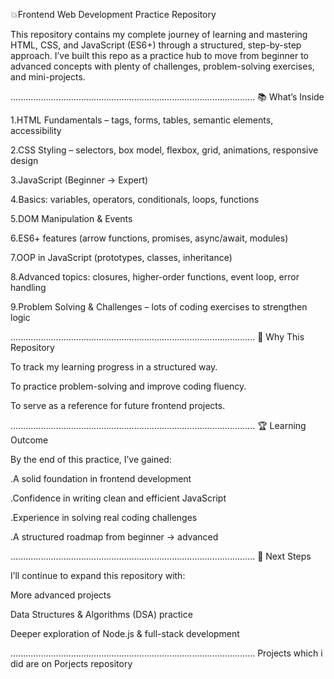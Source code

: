 💥Frontend Web Development Practice Repository

This repository contains my complete journey of learning and mastering HTML, CSS, and JavaScript (ES6+) through a structured, step-by-step approach.
I’ve built this repo as a practice hub to move from beginner to advanced concepts with plenty of challenges, problem-solving exercises, and mini-projects.

.................................................................................................
📚 What’s Inside

1.HTML Fundamentals – tags, forms, tables, semantic elements, accessibility

2.CSS Styling – selectors, box model, flexbox, grid, animations, responsive design

3.JavaScript (Beginner → Expert)

4.Basics: variables, operators, conditionals, loops, functions

5.DOM Manipulation & Events

6.ES6+ features (arrow functions, promises, async/await, modules)

7.OOP in JavaScript (prototypes, classes, inheritance)

8.Advanced topics: closures, higher-order functions, event loop, error handling

9.Problem Solving & Challenges – lots of coding exercises to strengthen logic

.................................................................................................
🚀 Why This Repository

To track my learning progress in a structured way.

To practice problem-solving and improve coding fluency.

To serve as a reference for future frontend projects.

.................................................................................................
🏆 Learning Outcome

By the end of this practice, I’ve gained:

.A solid foundation in frontend development

.Confidence in writing clean and efficient JavaScript

.Experience in solving real coding challenges

.A structured roadmap from beginner → advanced

.................................................................................................
📌 Next Steps

I’ll continue to expand this repository with:

More advanced projects

Data Structures & Algorithms (DSA) practice

Deeper exploration of Node.js & full-stack development

.................................................................................................
Projects which i did are on Porjects repository
